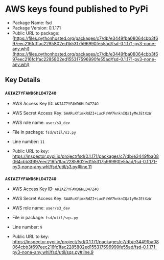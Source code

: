 # AWS keys found published to PyPi

* Package Name: fsd
* Package Version: 0.1.171
* Public URL to package: [https://files.pythonhosted.org/packages/c7/db/e3449fba08064cbb3f697eec216fc1fac2285802ed155317596990fe55ad/fsd-0.1.171-py3-none-any.whl](https://files.pythonhosted.org/packages/c7/db/e3449fba08064cbb3f697eec216fc1fac2285802ed155317596990fe55ad/fsd-0.1.171-py3-none-any.whl)

## Key Details

### `AKIAZ7YFAWD6HLD47Z4O`

* AWS Access Key ID: `AKIAZ7YFAWD6HLD47Z4O`
* AWS Secret Access Key: `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` 
* AWS role name: `user/s3_dev`
* File in package: `fsd/util/s3.py`
* Line number: `11`

* Public URL to key: https://inspector.pypi.io/project/fsd/0.1.171/packages/c7/db/e3449fba08064cbb3f697eec216fc1fac2285802ed155317596990fe55ad/fsd-0.1.171-py3-none-any.whl/fsd/util/s3.py#line.11



### `AKIAZ7YFAWD6HLD47Z4O`

* AWS Access Key ID: `AKIAZ7YFAWD6HLD47Z4O`
* AWS Secret Access Key: `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` 
* AWS role name: `user/s3_dev`
* File in package: `fsd/util/sqs.py`
* Line number: `9`

* Public URL to key: https://inspector.pypi.io/project/fsd/0.1.171/packages/c7/db/e3449fba08064cbb3f697eec216fc1fac2285802ed155317596990fe55ad/fsd-0.1.171-py3-none-any.whl/fsd/util/sqs.py#line.9


